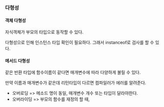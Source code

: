 ### 다형성

#### 객체 다형성

자식객체가 부모의 타입으로 동작할 수 있다.

다형성으로 인해 인스턴스 타입 확인이 필요하다.
그래서 instanceof로 검사를 할 수 있다.

#### 메서드 다형성

같은 반환 타입에 함수이름이 같다면 매개변수에 따라 다양하게 불릴 수 있다.

만약 이름과 매개변수가 같은데 리턴타입이 다르면 컴파일러가 에러를 알려준다.

-   오버로딩
    => 메소드 명이 동일, 매개변수 개수 또는 타입이 달라야한다.
-   오버라이딩
    => 부모의 함수를 재정의 할 때,
